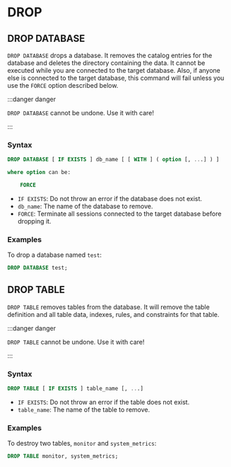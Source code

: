 # DROP

## DROP DATABASE

`DROP DATABASE` drops a database. It removes the catalog entries for the database and deletes the directory containing the data.
It cannot be executed while you are connected to the target database.
Also, if anyone else is connected to the target database, this command will fail unless you use the `FORCE` option described below.

:::danger danger

`DROP DATABASE` cannot be undone. Use it with care!

:::

### Syntax

```sql
DROP DATABASE [ IF EXISTS ] db_name [ [ WITH ] ( option [, ...] ) ]

where option can be:

    FORCE
```

- `IF EXISTS`: Do not throw an error if the database does not exist.
- `db_name`: The name of the database to remove.
- `FORCE`: Terminate all sessions connected to the target database before dropping it.

### Examples

To drop a database named `test`:

```sql
DROP DATABASE test;
```


## DROP TABLE

`DROP TABLE` removes tables from the database. It will remove the table definition and all table data, indexes, rules, and constraints for that table.

:::danger danger

`DROP TABLE` cannot be undone. Use it with care!

:::

### Syntax

```sql
DROP TABLE [ IF EXISTS ] table_name [, ...]
```

- `IF EXISTS`: Do not throw an error if the table does not exist.
- `table_name`: The name of the table to remove.


### Examples

To destroy two tables, `monitor` and `system_metrics`:
  
```sql
DROP TABLE monitor, system_metrics;
```
